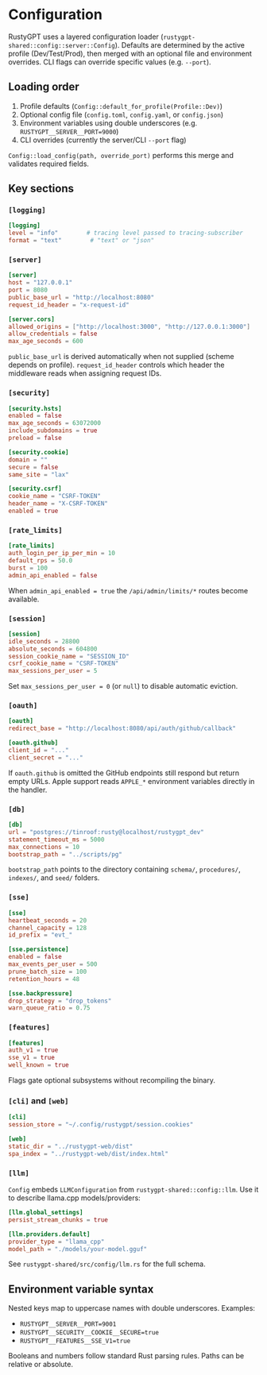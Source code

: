 # Configuration

RustyGPT uses a layered configuration loader (`rustygpt-shared::config::server::Config`). Defaults are determined by the active
profile (Dev/Test/Prod), then merged with an optional file and environment overrides. CLI flags can override specific values
(e.g. `--port`).

## Loading order

1. Profile defaults (`Config::default_for_profile(Profile::Dev)`)
2. Optional config file (`config.toml`, `config.yaml`, or `config.json`)
3. Environment variables using double underscores (e.g. `RUSTYGPT__SERVER__PORT=9000`)
4. CLI overrides (currently the server/CLI `--port` flag)

`Config::load_config(path, override_port)` performs this merge and validates required fields.

## Key sections

### `[logging]`

```toml
[logging]
level = "info"        # tracing level passed to tracing-subscriber
format = "text"        # "text" or "json"
```

### `[server]`

```toml
[server]
host = "127.0.0.1"
port = 8080
public_base_url = "http://localhost:8080"
request_id_header = "x-request-id"

[server.cors]
allowed_origins = ["http://localhost:3000", "http://127.0.0.1:3000"]
allow_credentials = false
max_age_seconds = 600
```

`public_base_url` is derived automatically when not supplied (scheme depends on profile). `request_id_header` controls which
header the middleware reads when assigning request IDs.

### `[security]`

```toml
[security.hsts]
enabled = false
max_age_seconds = 63072000
include_subdomains = true
preload = false

[security.cookie]
domain = ""
secure = false
same_site = "lax"

[security.csrf]
cookie_name = "CSRF-TOKEN"
header_name = "X-CSRF-TOKEN"
enabled = true
```

### `[rate_limits]`

```toml
[rate_limits]
auth_login_per_ip_per_min = 10
default_rps = 50.0
burst = 100
admin_api_enabled = false
```

When `admin_api_enabled = true` the `/api/admin/limits/*` routes become available.

### `[session]`

```toml
[session]
idle_seconds = 28800
absolute_seconds = 604800
session_cookie_name = "SESSION_ID"
csrf_cookie_name = "CSRF-TOKEN"
max_sessions_per_user = 5
```

Set `max_sessions_per_user = 0` (or `null`) to disable automatic eviction.

### `[oauth]`

```toml
[oauth]
redirect_base = "http://localhost:8080/api/auth/github/callback"

[oauth.github]
client_id = "..."
client_secret = "..."
```

If `oauth.github` is omitted the GitHub endpoints still respond but return empty URLs. Apple support reads `APPLE_*`
environment variables directly in the handler.

### `[db]`

```toml
[db]
url = "postgres://tinroof:rusty@localhost/rustygpt_dev"
statement_timeout_ms = 5000
max_connections = 10
bootstrap_path = "../scripts/pg"
```

`bootstrap_path` points to the directory containing `schema/`, `procedures/`, `indexes/`, and `seed/` folders.

### `[sse]`

```toml
[sse]
heartbeat_seconds = 20
channel_capacity = 128
id_prefix = "evt_"

[sse.persistence]
enabled = false
max_events_per_user = 500
prune_batch_size = 100
retention_hours = 48

[sse.backpressure]
drop_strategy = "drop_tokens"
warn_queue_ratio = 0.75
```

### `[features]`

```toml
[features]
auth_v1 = true
sse_v1 = true
well_known = true
```

Flags gate optional subsystems without recompiling the binary.

### `[cli]` and `[web]`

```toml
[cli]
session_store = "~/.config/rustygpt/session.cookies"

[web]
static_dir = "../rustygpt-web/dist"
spa_index = "../rustygpt-web/dist/index.html"
```

### `[llm]`

`Config` embeds `LLMConfiguration` from `rustygpt-shared::config::llm`. Use it to describe llama.cpp models/providers:

```toml
[llm.global_settings]
persist_stream_chunks = true

[llm.providers.default]
provider_type = "llama_cpp"
model_path = "./models/your-model.gguf"
```

See `rustygpt-shared/src/config/llm.rs` for the full schema.

## Environment variable syntax

Nested keys map to uppercase names with double underscores. Examples:

- `RUSTYGPT__SERVER__PORT=9001`
- `RUSTYGPT__SECURITY__COOKIE__SECURE=true`
- `RUSTYGPT__FEATURES__SSE_V1=true`

Booleans and numbers follow standard Rust parsing rules. Paths can be relative or absolute.
